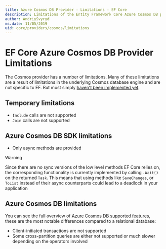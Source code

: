 ```yaml
---
title: Azure Cosmos DB Provider - Limitations - EF Core
description: Limitations of the Entity Framework Core Azure Cosmos DB provider as compared to other providers
author: AndriySvyryd
ms.date: 11/05/2019
uid: core/providers/cosmos/limitations
---
```

# EF Core Azure Cosmos DB Provider Limitations

The Cosmos provider has a number of limitations. Many of these limitations are a result of limitations in the underlying Cosmos database engine and are not specific to EF. But most simply [haven't been implemented yet](https://github.com/aspnet/EntityFrameworkCore/issues?page=1&q=is%3Aissue+is%3Aopen+Cosmos+in%3Atitle+label%3Atype-enhancement+sort%3Areactions-%2B1-desc).

## Temporary limitations

- `Include` calls are not supported
- `Join` calls are not supported

## Azure Cosmos DB SDK limitations

- Only async methods are provided

> [!WARNING]
> Since there are no sync versions of the low level methods EF Core relies on, the corresponding functionality is currently implemented by calling `.Wait()` on the returned `Task`. This means that using methods like `SaveChanges`, or `ToList` instead of their async counterparts could lead to a deadlock in your application

## Azure Cosmos DB limitations

You can see the full overview of [Azure Cosmos DB supported features](/azure/cosmos-db/modeling-data), these are the most notable differences compared to a relational database:

- Client-initiated transactions are not supported
- Some cross-partition queries are either not supported or much slower depending on the operators involved
